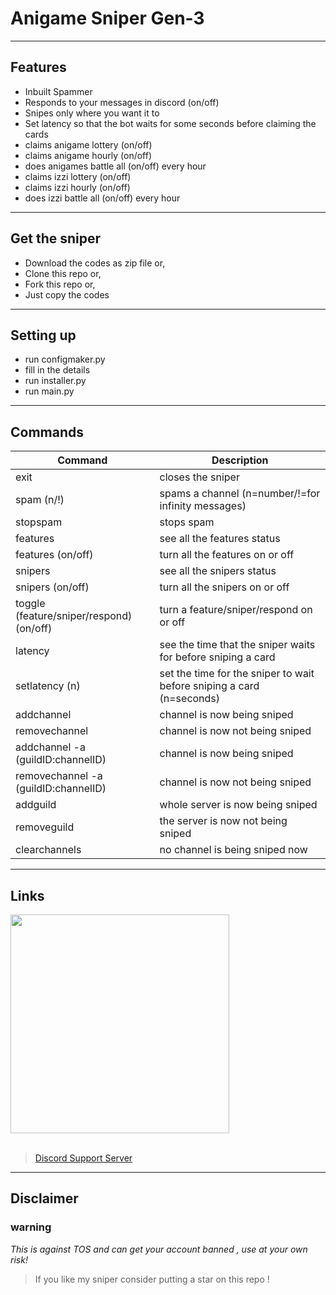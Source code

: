 # Anigame Sniper Gen-3
___
## Features
- Inbuilt Spammer
- Responds to your messages in discord (on/off)
- Snipes only where you want it to
- Set latency so that the bot waits for some seconds before claiming the cards
- claims anigame lottery (on/off)
- claims anigame hourly (on/off)
- does anigames battle all (on/off) every hour
- claims izzi lottery (on/off)
- claims izzi hourly (on/off)
- does izzi battle all (on/off) every hour
___
## Get the sniper
- Download the codes as zip file or,
- Clone this repo or,
- Fork this repo or,
- Just copy the codes
___
## Setting up
- run configmaker.py
- fill in the details
- run installer.py
- run main.py
___
## Commands

| Command | Description |
| ------ | ----------- |
| exit   | closes the sniper |
| spam (n/!) | spams a channel (n=number/!=for infinity messages) |
| stopspam   | stops spam |
| features | see all the features status |
| features (on/off) | turn all the features on or off |
| snipers | see all the snipers status |
| snipers (on/off) | turn all the snipers on or off |
| toggle (feature/sniper/respond) (on/off) | turn a feature/sniper/respond on or off |
| latency   | see the time that the sniper waits for before sniping a card |
| setlatency (n)   | set the time for the sniper to wait before sniping a card (n=seconds) |
| addchannel   | channel is now being sniped |
| removechannel   | channel is now not being sniped |
| addchannel -a (guildID:channelID)   | channel is now being sniped |
| removechannel -a (guildID:channelID)   | channel is now not being sniped |
| addguild   | whole server is now being sniped |
| removeguild   | the server is now not being sniped |
| clearchannels   | no channel is being sniped now |
___
## Links
<a href="https://youtu.be/GJDwxxwwdaU" target="_blank" ><img src="https://github.com/Sebastian09-09/Anigame-Sniper-Gen-3/blob/main/images/Anigame%20Sniper%20Gen-3.png" width="350" /></a>  <br><br>
> <a href="https://discord.gg/GYpvU3CGMq">Discord Support Server</a>
___
## Disclaimer
### warning
*This is against TOS and can get your account banned , use at your own risk!* 
> If you like my sniper consider putting a star on this repo !

